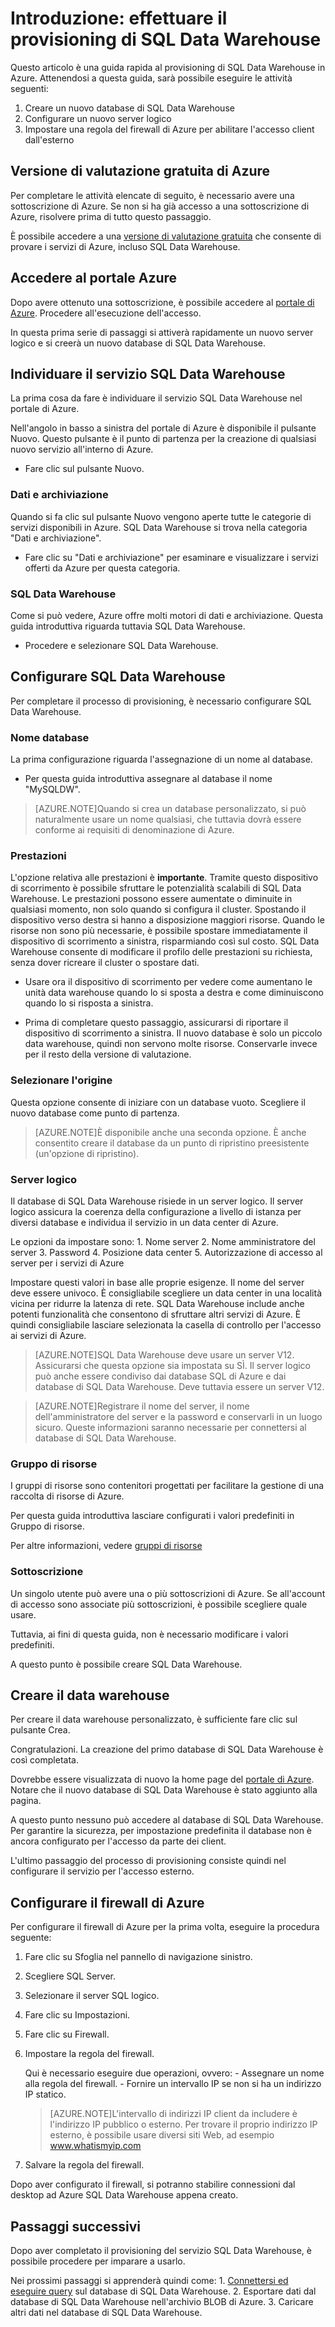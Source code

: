 <properties
   pageTitle="Introduzione: effettuare il provisioning di SQL Data Warehouse | Microsoft Azure"
   description="Eseguire il provisioning di SQL Data Warehouse attenendosi ai passaggi e alle linee guida seguenti."
   services="sql-data-warehouse"
   documentationCenter="NA"
   authors="jrowlandjones"
   manager="barbkess"
   editor=""/>

<tags
   ms.service="sql-data-warehouse"
   ms.devlang="NA"
   ms.topic="article"
   ms.tgt_pltfrm="NA"
   ms.workload="data-services"
   ms.date="06/23/2015"
   ms.author="JRJ@BigBangData.co.uk;barbkess"/>

# Introduzione: effettuare il provisioning di SQL Data Warehouse #

Questo articolo è una guida rapida al provisioning di SQL Data Warehouse in Azure. Attenendosi a questa guida, sarà possibile eseguire le attività seguenti:

1. Creare un nuovo database di SQL Data Warehouse
2. Configurare un nuovo server logico
3. Impostare una regola del firewall di Azure per abilitare l'accesso client dall'esterno

## Versione di valutazione gratuita di Azure ##
Per completare le attività elencate di seguito, è necessario avere una sottoscrizione di Azure. Se non si ha già accesso a una sottoscrizione di Azure, risolvere prima di tutto questo passaggio.

È possibile accedere a una [versione di valutazione gratuita][] che consente di provare i servizi di Azure, incluso SQL Data Warehouse.


## Accedere al portale Azure ##

Dopo avere ottenuto una sottoscrizione, è possibile accedere al [portale di Azure][]. Procedere all'esecuzione dell'accesso.

In questa prima serie di passaggi si attiverà rapidamente un nuovo server logico e si creerà un nuovo database di SQL Data Warehouse.

## Individuare il servizio SQL Data Warehouse

La prima cosa da fare è individuare il servizio SQL Data Warehouse nel portale di Azure.

Nell'angolo in basso a sinistra del portale di Azure è disponibile il pulsante Nuovo. Questo pulsante è il punto di partenza per la creazione di qualsiasi nuovo servizio all'interno di Azure.

- Fare clic sul pulsante Nuovo.

### Dati e archiviazione

Quando si fa clic sul pulsante Nuovo vengono aperte tutte le categorie di servizi disponibili in Azure. SQL Data Warehouse si trova nella categoria "Dati e archiviazione".

- Fare clic su "Dati e archiviazione" per esaminare e visualizzare i servizi offerti da Azure per questa categoria.

### SQL Data Warehouse

Come si può vedere, Azure offre molti motori di dati e archiviazione. Questa guida introduttiva riguarda tuttavia SQL Data Warehouse.

- Procedere e selezionare SQL Data Warehouse.

## Configurare SQL Data Warehouse

Per completare il processo di provisioning, è necessario configurare SQL Data Warehouse.


### Nome database

La prima configurazione riguarda l'assegnazione di un nome al database.



- Per questa guida introduttiva assegnare al database il nome "MySQLDW".


> [AZURE.NOTE]Quando si crea un database personalizzato, si può naturalmente usare un nome qualsiasi, che tuttavia dovrà essere conforme ai requisiti di denominazione di Azure.

### Prestazioni

L'opzione relativa alle prestazioni è **importante**. Tramite questo dispositivo di scorrimento è possibile sfruttare le potenzialità scalabili di SQL Data Warehouse. Le prestazioni possono essere aumentate o diminuite in qualsiasi momento, non solo quando si configura il cluster. Spostando il dispositivo verso destra si hanno a disposizione maggiori risorse. Quando le risorse non sono più necessarie, è possibile spostare immediatamente il dispositivo di scorrimento a sinistra, risparmiando così sul costo. SQL Data Warehouse consente di modificare il profilo delle prestazioni su richiesta, senza dover ricreare il cluster o spostare dati.

- Usare ora il dispositivo di scorrimento per vedere come aumentano le unità data warehouse quando lo si sposta a destra e come diminuiscono quando lo si risposta a sinistra.

- Prima di completare questo passaggio, assicurarsi di riportare il dispositivo di scorrimento a sinistra. Il nuovo database è solo un piccolo data warehouse, quindi non servono molte risorse. Conservarle invece per il resto della versione di valutazione.

### Selezionare l'origine

Questa opzione consente di iniziare con un database vuoto. Scegliere il nuovo database come punto di partenza.

> [AZURE.NOTE]È disponibile anche una seconda opzione. È anche consentito creare il database da un punto di ripristino preesistente (un'opzione di ripristino).

### Server logico

Il database di SQL Data Warehouse risiede in un server logico. Il server logico assicura la coerenza della configurazione a livello di istanza per diversi database e individua il servizio in un data center di Azure.

Le opzioni da impostare sono: 1. Nome server 2. Nome amministratore del server 3. Password 4. Posizione data center 5. Autorizzazione di accesso al server per i servizi di Azure

Impostare questi valori in base alle proprie esigenze. Il nome del server deve essere univoco. È consigliabile scegliere un data center in una località vicina per ridurre la latenza di rete. SQL Data Warehouse include anche potenti funzionalità che consentono di sfruttare altri servizi di Azure. È quindi consigliabile lasciare selezionata la casella di controllo per l'accesso ai servizi di Azure.

> [AZURE.NOTE]SQL Data Warehouse deve usare un server V12. Assicurarsi che questa opzione sia impostata su SÌ. Il server logico può anche essere condiviso dai database SQL di Azure e dai database di SQL Data Warehouse. Deve tuttavia essere un server V12.

> [AZURE.NOTE]Registrare il nome del server, il nome dell'amministratore del server e la password e conservarli in un luogo sicuro. Queste informazioni saranno necessarie per connettersi al database di SQL Data Warehouse.

### Gruppo di risorse
I gruppi di risorse sono contenitori progettati per facilitare la gestione di una raccolta di risorse di Azure.

Per questa guida introduttiva lasciare configurati i valori predefiniti in Gruppo di risorse.

Per altre informazioni, vedere [gruppi di risorse]

### Sottoscrizione
Un singolo utente può avere una o più sottoscrizioni di Azure. Se all'account di accesso sono associate più sottoscrizioni, è possibile scegliere quale usare.

Tuttavia, ai fini di questa guida, non è necessario modificare i valori predefiniti.

A questo punto è possibile creare SQL Data Warehouse.

## Creare il data warehouse ##
Per creare il data warehouse personalizzato, è sufficiente fare clic sul pulsante Crea.

Congratulazioni. La creazione del primo database di SQL Data Warehouse è così completata.

Dovrebbe essere visualizzata di nuovo la home page del [portale di Azure][]. Notare che il nuovo database di SQL Data Warehouse è stato aggiunto alla pagina.


A questo punto nessuno può accedere al database di SQL Data Warehouse. Per garantire la sicurezza, per impostazione predefinita il database non è ancora configurato per l'accesso da parte dei client.

L'ultimo passaggio del processo di provisioning consiste quindi nel configurare il servizio per l'accesso esterno.

## Configurare il firewall di Azure ##

Per configurare il firewall di Azure per la prima volta, eseguire la procedura seguente:

1. Fare clic su Sfoglia nel pannello di navigazione sinistro.

2. Scegliere SQL Server.

3. Selezionare il server SQL logico.

4. Fare clic su Impostazioni.

5. Fare clic su Firewall.

6. Impostare la regola del firewall.

    Qui è necessario eseguire due operazioni, ovvero: - Assegnare un nome alla regola del firewall. - Fornire un intervallo IP se non si ha un indirizzo IP statico.

    > [AZURE.NOTE]L'intervallo di indirizzi IP client da includere è l'indirizzo IP pubblico o esterno. Per trovare il proprio indirizzo IP esterno, è possibile usare diversi siti Web, ad esempio <a href="http://www.whatismyip.com" target="_blank">www.whatismyip.com</a>

7. Salvare la regola del firewall.


Dopo aver configurato il firewall, si potranno stabilire connessioni dal desktop ad Azure SQL Data Warehouse appena creato.

## Passaggi successivi

Dopo aver completato il provisioning del servizio SQL Data Warehouse, è possibile procedere per imparare a usarlo.

Nei prossimi passaggi si apprenderà quindi come: 1. [Connettersi ed eseguire query] sul database di SQL Data Warehouse. 2. Esportare dati dal database di SQL Data Warehouse nell'archivio BLOB di Azure. 3. Caricare altri dati nel database di SQL Data Warehouse.


<!--Image references-->


<!-- Articles -->
[Connettersi ed eseguire query]: ./sql-data-warehouse-get-started-connect-query/
[gruppi di risorse]: ./azure-preview-portal-using-resource-groups/

<!--External links-->
[versione di valutazione gratuita]: https://azure.microsoft.com/it-it/pricing/free-trial/
[portale di Azure]: https://portal.azure.com/

<!---HONumber=July15_HO1-->